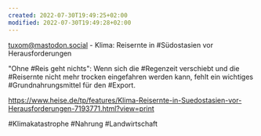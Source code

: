 ```yaml
---
created: 2022-07-30T19:49:25+02:00
modified: 2022-07-30T19:49:28+02:00
---
```


tuxom@mastodon.social - Klima: Reisernte in #Südostasien vor Herausforderungen 

"Ohne #Reis geht nichts": Wenn sich die #Regenzeit verschiebt und die #Reisernte nicht mehr trocken eingefahren werden kann, fehlt ein wichtiges #Grundnahrungsmittel für den #Export.

https://www.heise.de/tp/features/Klima-Reisernte-in-Suedostasien-vor-Herausforderungen-7193771.html?view=print

#Klimakatastrophe #Nahrung #Landwirtschaft
